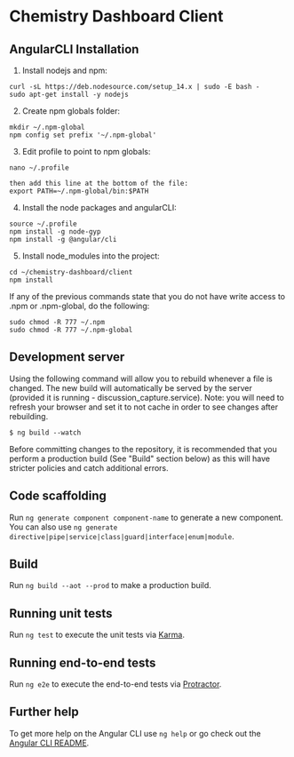 # Chemistry Dashboard Client

## AngularCLI Installation

1. Install nodejs and npm:
```
curl -sL https://deb.nodesource.com/setup_14.x | sudo -E bash -
sudo apt-get install -y nodejs
```

2. Create npm globals folder:
```
mkdir ~/.npm-global
npm config set prefix '~/.npm-global'
```

3. Edit profile to point to npm globals:
```
nano ~/.profile

then add this line at the bottom of the file:
export PATH=~/.npm-global/bin:$PATH
```

4. Install the node packages and angularCLI:
```
source ~/.profile
npm install -g node-gyp
npm install -g @angular/cli
```

5. Install node_modules into the project:
```
cd ~/chemistry-dashboard/client
npm install
```

If any of the previous commands state that you do not have write access to .npm or .npm-global, do the following:
```
sudo chmod -R 777 ~/.npm
sudo chmod -R 777 ~/.npm-global
```

## Development server

Using the following command will allow you to rebuild whenever a file is changed.  The new build will automatically be served by the server (provided it is running - discussion_capture.service).
Note: you will need to refresh your browser and set it to not cache in order to see changes after rebuilding.

```
$ ng build --watch
```

Before committing changes to the repository, it is recommended that you perform a production build (See "Build" section below) as this will have stricter policies and catch additional errors.

## Code scaffolding

Run `ng generate component component-name` to generate a new component. You can also use `ng generate directive|pipe|service|class|guard|interface|enum|module`.

## Build

Run `ng build --aot --prod` to make a production build.

## Running unit tests

Run `ng test` to execute the unit tests via [Karma](https://karma-runner.github.io).

## Running end-to-end tests

Run `ng e2e` to execute the end-to-end tests via [Protractor](http://www.protractortest.org/).

## Further help

To get more help on the Angular CLI use `ng help` or go check out the [Angular CLI README](https://github.com/angular/angular-cli/blob/master/README.md).
